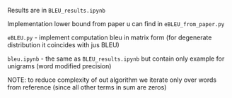 Results are in ```BLEU_results.ipynb```

Implementation lower bound from paper u can find in ``` eBLEU_from_paper.py ```


``` eBLEU.py ``` - implement computation bleu in matrix form (for degenerate distribution it coincides with jus BLEU)


``` bleu.ipynb ``` - the same as ```BLEU_results.ipynb``` but contain only example for unigrams (word modified precision)


NOTE: to reduce complexity of out algorithm we iterate only over words from reference (since all other terms in sum are zeros)
